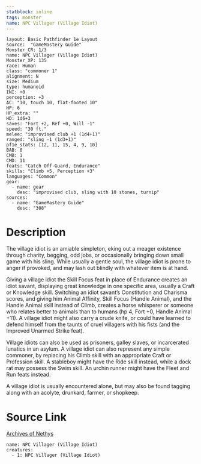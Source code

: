```yaml
---
statblock: inline
tags: monster
name: NPC Villager (Village Idiot)
---
```

```statblock
layout: Basic Pathfinder 1e Layout
source:  "GameMastery Guide"
Monster_CR: 1/3
name: NPC Villager (Village Idiot)
Monster_XP: 135
race: Human
class: "commoner 1"
alignment: N
size: Medium
type: humanoid
INI: +0
perception: +3
AC: "10, touch 10, flat-footed 10"
HP: 6
HP_extra: ""
HD: 1d6+3
saves: "Fort +2, Ref +0, Will -1"
speed: "30 ft."
melee: "improvised club +1 (1d4+1)"
ranged: "sling -1 (1d3+1)"
pf1e_stats: [12, 11, 15, 4, 9, 10]
BAB: 0
CMB: 1
CMD: 11
feats: "Catch Off-Guard, Endurance"
skills: "Climb +5, Perception +3"
languages: "Common"
gear:
  - name: gear
    desc: "improvised club, sling with 10 stones, turnip"
sources:
  - name: "GameMastery Guide"
    desc: "308"
```
# Description
The village idiot is an amiable simpleton, eking out a meager existence through charity, begging, odd jobs, or occasionally bringing down small game with his sling. While usually a gentle soul, the village idiot is prone to anger if provoked, and may lash out blindly with whatever item is at hand.

Giving a village idiot the Skill Focus feat in place of Endurance creates an idiot savant, displaying great knowledge in one specific area, usually a Craft or Knowledge skill. Switching an idiot savant’s Constitution and Charisma scores, and giving him Animal Affinity, Skill Focus (Handle Animal), and the Handle Animal skill instead of Climb, creates a horse whisperer or someone who relates better to animals than to humans (hp 4, Fort +0, Handle Animal +11). A village idiot might also carry a crude knife, or could have learned to defend himself from the taunts of cruel villagers with his fists (and the Improved Unarmed Strike feat).

Village idiots can also be used as prisoners, galley slaves, or incarcerated lunatics in an asylum. A village idiot can also represent any simple commoner, by replacing his Climb skill with an appropriate Craft or Profession skill. A stableboy might have the Ride skill instead, while a dock rat may possess the Swim skill. An urchin runner might have the Fleet and Run feats instead.

A village idiot is usually encountered alone, but may also be found tagging along with an acolyte, drunkard, farmer, or shopkeep.
# Source Link
[Archives of Nethys](https://aonprd.com/NPCDisplay.aspx?ItemName=Villager%20(Village%20Idiot))
```encounter-table
name: NPC Villager (Village Idiot)
creatures:
  - 1: NPC Villager (Village Idiot)
```
